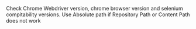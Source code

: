 Check Chrome Webdriver version, chrome browser version and selenium compitability versions. 
Use Absolute path if Repository Path or Content Path does not work
